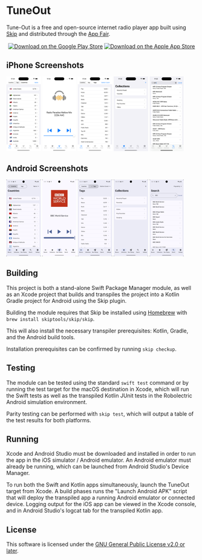 # TuneOut

Tune-Out is a free and open-source internet radio player app
built using [Skip](https://skip.tools)
and distributed through the [App Fair](https://appfair.org).

<div align="center">
  <a href="https://play.google.com/store/apps/details?id=org.appfair.app.Tune_Out" style="display: inline-block;"><img src="https://appfair.org/assets/badges/google-play-store.svg" alt="Download on the Google Play Store" style="height: 60px; vertical-align: middle; object-fit: contain;" /></a>
  <a href="https://apps.apple.com/us/app/tune-out/id1639901758" style="display: inline-block;"><img src="https://appfair.org/assets/badges/apple-app-store.svg" alt="Download on the Apple App Store" style="height: 60px; vertical-align: middle; object-fit: contain;" /></a>
</div>

## iPhone Screenshots

<img alt="iPhone Screenshot" src="Darwin/fastlane/screenshots/en-US/1_en-US.png" style="width: 18%" /> <img alt="iPhone Screenshot" src="Darwin/fastlane/screenshots/en-US/2_en-US.png" style="width: 18%" /> <img alt="iPhone Screenshot" src="Darwin/fastlane/screenshots/en-US/3_en-US.png" style="width: 18%" /> <img alt="iPhone Screenshot" src="Darwin/fastlane/screenshots/en-US/4_en-US.png" style="width: 18%" /> <img alt="iPhone Screenshot" src="Darwin/fastlane/screenshots/en-US/5_en-US.png" style="width: 18%" />


## Android Screenshots

<img alt="Android Screenshot" src="Android/fastlane/metadata/android/en-US/images/phoneScreenshots/1_en-US.png" style="width: 18%" /> <img alt="Android Screenshot" src="Android/fastlane/metadata/android/en-US/images/phoneScreenshots/2_en-US.png" style="width: 18%" /> <img alt="Android Screenshot" src="Android/fastlane/metadata/android/en-US/images/phoneScreenshots/3_en-US.png" style="width: 18%" /> <img alt="Android Screenshot" src="Android/fastlane/metadata/android/en-US/images/phoneScreenshots/4_en-US.png" style="width: 18%" /> <img alt="Android Screenshot" src="Android/fastlane/metadata/android/en-US/images/phoneScreenshots/5_en-US.png" style="width: 18%" />


## Building

This project is both a stand-alone Swift Package Manager module,
as well as an Xcode project that builds and transpiles the project
into a Kotlin Gradle project for Android using the Skip plugin.

Building the module requires that Skip be installed using
[Homebrew](https://brew.sh) with `brew install skiptools/skip/skip`.

This will also install the necessary transpiler prerequisites:
Kotlin, Gradle, and the Android build tools.

Installation prerequisites can be confirmed by running `skip checkup`.

## Testing

The module can be tested using the standard `swift test` command
or by running the test target for the macOS destination in Xcode,
which will run the Swift tests as well as the transpiled
Kotlin JUnit tests in the Robolectric Android simulation environment.

Parity testing can be performed with `skip test`,
which will output a table of the test results for both platforms.

## Running

Xcode and Android Studio must be downloaded and installed in order to
run the app in the iOS simulator / Android emulator.
An Android emulator must already be running, which can be launched from
Android Studio's Device Manager.

To run both the Swift and Kotlin apps simultaneously,
launch the TuneOut target from Xcode.
A build phases runs the "Launch Android APK" script that
will deploy the transpiled app a running Android emulator or connected device.
Logging output for the iOS app can be viewed in the Xcode console, and in
Android Studio's logcat tab for the transpiled Kotlin app.

## License

This software is licensed under the [GNU General Public License v2.0 or later](https://spdx.org/licenses/GPL-2.0-or-later.html).
